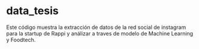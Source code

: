 # data_tesis
Este código muestra la extracción de datos de la red social de instagram para la startup de Rappi y análizar a traves de modelo de Machine Learning y Foodtech.